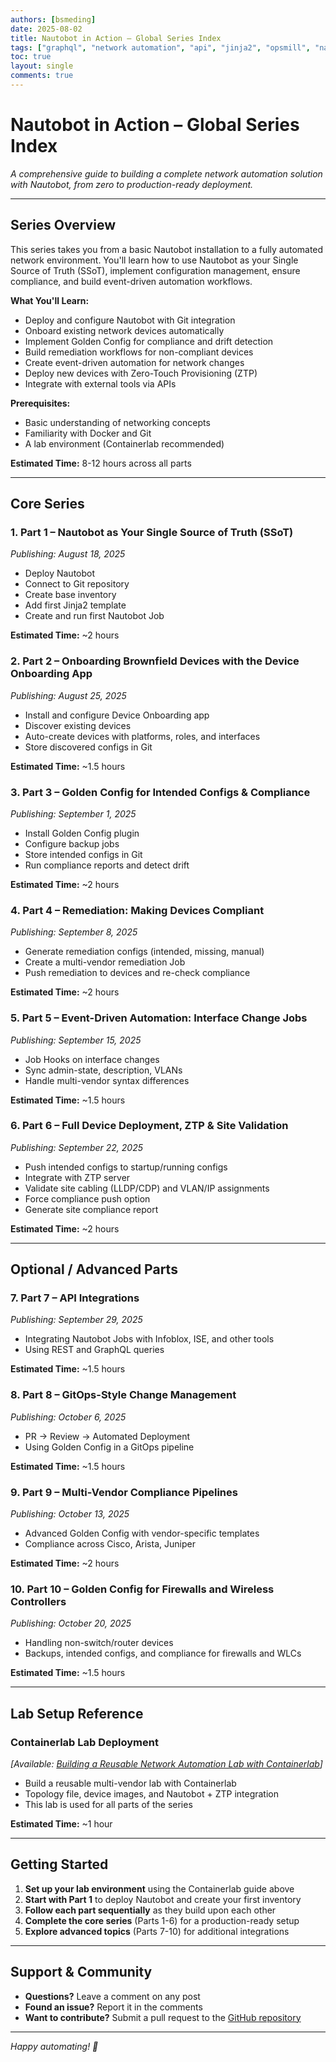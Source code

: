 ```yaml
---
authors: [bsmeding]
date: 2025-08-02
title: Nautobot in Action – Global Series Index
tags: ["graphql", "network automation", "api", "jinja2", "opsmill", "nautobot"]
toc: true
layout: single
comments: true
---
```


# Nautobot in Action – Global Series Index

*A comprehensive guide to building a complete network automation solution with Nautobot, from zero to production-ready deployment.*

<!-- more -->

---

## Series Overview

This series takes you from a basic Nautobot installation to a fully automated network environment. You'll learn how to use Nautobot as your Single Source of Truth (SSoT), implement configuration management, ensure compliance, and build event-driven automation workflows.

**What You'll Learn:**
- Deploy and configure Nautobot with Git integration
- Onboard existing network devices automatically
- Implement Golden Config for compliance and drift detection
- Build remediation workflows for non-compliant devices
- Create event-driven automation for network changes
- Deploy new devices with Zero-Touch Provisioning (ZTP)
- Integrate with external tools via APIs

**Prerequisites:**
- Basic understanding of networking concepts
- Familiarity with Docker and Git
- A lab environment (Containerlab recommended)

**Estimated Time:** 8-12 hours across all parts

---

## Core Series

### 1. **Part 1 – Nautobot as Your Single Source of Truth (SSoT)**
*Publishing: August 18, 2025*

- Deploy Nautobot
- Connect to Git repository
- Create base inventory
- Add first Jinja2 template
- Create and run first Nautobot Job

**Estimated Time:** ~2 hours

### 2. **Part 2 – Onboarding Brownfield Devices with the Device Onboarding App**
*Publishing: August 25, 2025*

- Install and configure Device Onboarding app
- Discover existing devices
- Auto-create devices with platforms, roles, and interfaces
- Store discovered configs in Git

**Estimated Time:** ~1.5 hours

### 3. **Part 3 – Golden Config for Intended Configs & Compliance**
*Publishing: September 1, 2025*

- Install Golden Config plugin
- Configure backup jobs
- Store intended configs in Git
- Run compliance reports and detect drift

**Estimated Time:** ~2 hours

### 4. **Part 4 – Remediation: Making Devices Compliant**
*Publishing: September 8, 2025*

- Generate remediation configs (intended, missing, manual)
- Create a multi-vendor remediation Job
- Push remediation to devices and re-check compliance

**Estimated Time:** ~2 hours

### 5. **Part 5 – Event-Driven Automation: Interface Change Jobs**
*Publishing: September 15, 2025*

- Job Hooks on interface changes
- Sync admin-state, description, VLANs
- Handle multi-vendor syntax differences

**Estimated Time:** ~1.5 hours

### 6. **Part 6 – Full Device Deployment, ZTP & Site Validation**
*Publishing: September 22, 2025*

- Push intended configs to startup/running configs
- Integrate with ZTP server
- Validate site cabling (LLDP/CDP) and VLAN/IP assignments
- Force compliance push option
- Generate site compliance report

**Estimated Time:** ~2 hours

---

## Optional / Advanced Parts

### 7. **Part 7 – API Integrations**
*Publishing: September 29, 2025*

- Integrating Nautobot Jobs with Infoblox, ISE, and other tools
- Using REST and GraphQL queries

**Estimated Time:** ~1.5 hours

### 8. **Part 8 – GitOps-Style Change Management**
*Publishing: October 6, 2025*

- PR → Review → Automated Deployment
- Using Golden Config in a GitOps pipeline

**Estimated Time:** ~1.5 hours

### 9. **Part 9 – Multi-Vendor Compliance Pipelines**
*Publishing: October 13, 2025*

- Advanced Golden Config with vendor-specific templates
- Compliance across Cisco, Arista, Juniper

**Estimated Time:** ~2 hours

### 10. **Part 10 – Golden Config for Firewalls and Wireless Controllers**
*Publishing: October 20, 2025*

- Handling non-switch/router devices
- Backups, intended configs, and compliance for firewalls and WLCs

**Estimated Time:** ~1.5 hours

---

## Lab Setup Reference

### **Containerlab Lab Deployment**
*[Available: [Building a Reusable Network Automation Lab with Containerlab](/blog/posts/2025/2025-02-04-building-reusable-network-automation-lab-with-containerlab/)]*

- Build a reusable multi-vendor lab with Containerlab
- Topology file, device images, and Nautobot + ZTP integration
- This lab is used for all parts of the series

**Estimated Time:** ~1 hour

---

## Getting Started

1. **Set up your lab environment** using the Containerlab guide above
2. **Start with Part 1** to deploy Nautobot and create your first inventory
3. **Follow each part sequentially** as they build upon each other
4. **Complete the core series** (Parts 1-6) for a production-ready setup
5. **Explore advanced topics** (Parts 7-10) for additional integrations

---

## Support & Community

- **Questions?** Leave a comment on any post
- **Found an issue?** Report it in the comments
- **Want to contribute?** Submit a pull request to the [GitHub repository](https://github.com/bsmeding/bsmeding.github.io)

---

*Happy automating! 🚀*
